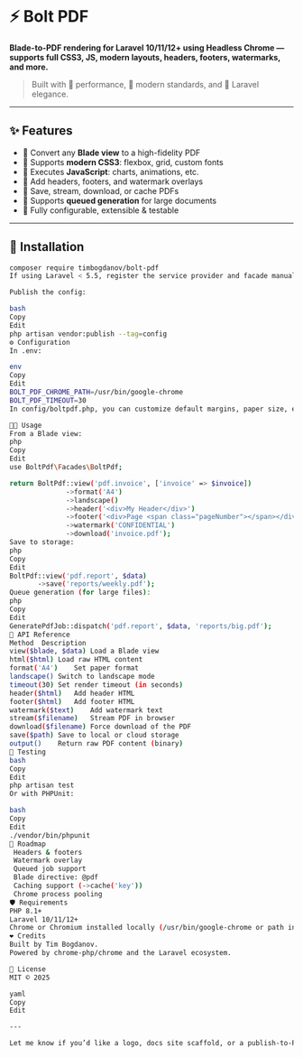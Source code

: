 # ⚡ Bolt PDF

**Blade-to-PDF rendering for Laravel 10/11/12+ using Headless Chrome — supports full CSS3, JS, modern layouts, headers, footers, watermarks, and more.**

> Built with 💪 performance, 🧠 modern standards, and 🖤 Laravel elegance.

---

## ✨ Features

- 🧾 Convert any **Blade view** to a high-fidelity PDF
- 🎨 Supports **modern CSS3**: flexbox, grid, custom fonts
- 🧠 Executes **JavaScript**: charts, animations, etc.
- 🧢 Add headers, footers, and watermark overlays
- 🧊 Save, stream, download, or cache PDFs
- 🔄 Supports **queued generation** for large documents
- 🔧 Fully configurable, extensible & testable

---

## 🚀 Installation

```bash
composer require timbogdanov/bolt-pdf
If using Laravel < 5.5, register the service provider and facade manually in config/app.php. Otherwise, auto-discovery will handle it.

Publish the config:

bash
Copy
Edit
php artisan vendor:publish --tag=config
⚙️ Configuration
In .env:

env
Copy
Edit
BOLT_PDF_CHROME_PATH=/usr/bin/google-chrome
BOLT_PDF_TIMEOUT=30
In config/boltpdf.php, you can customize default margins, paper size, etc.

🧑‍💻 Usage
From a Blade view:
php
Copy
Edit
use BoltPdf\Facades\BoltPdf;

return BoltPdf::view('pdf.invoice', ['invoice' => $invoice])
              ->format('A4')
              ->landscape()
              ->header('<div>My Header</div>')
              ->footer('<div>Page <span class="pageNumber"></span></div>')
              ->watermark('CONFIDENTIAL')
              ->download('invoice.pdf');
Save to storage:
php
Copy
Edit
BoltPdf::view('pdf.report', $data)
       ->save('reports/weekly.pdf');
Queue generation (for large files):
php
Copy
Edit
GeneratePdfJob::dispatch('pdf.report', $data, 'reports/big.pdf');
📂 API Reference
Method	Description
view($blade, $data)	Load a Blade view
html($html)	Load raw HTML content
format('A4')	Set paper format
landscape()	Switch to landscape mode
timeout(30)	Set render timeout (in seconds)
header($html)	Add header HTML
footer($html)	Add footer HTML
watermark($text)	Add watermark text
stream($filename)	Stream PDF in browser
download($filename)	Force download of the PDF
save($path)	Save to local or cloud storage
output()	Return raw PDF content (binary)
🧪 Testing
bash
Copy
Edit
php artisan test
Or with PHPUnit:

bash
Copy
Edit
./vendor/bin/phpunit
🧩 Roadmap
 Headers & footers
 Watermark overlay
 Queued job support
 Blade directive: @pdf
 Caching support (->cache('key'))
 Chrome process pooling
🛡 Requirements
PHP 8.1+
Laravel 10/11/12+
Chrome or Chromium installed locally (/usr/bin/google-chrome or path in config)
❤️ Credits
Built by Tim Bogdanov.
Powered by chrome-php/chrome and the Laravel ecosystem.

📄 License
MIT © 2025

yaml
Copy
Edit

---

Let me know if you’d like a logo, docs site scaffold, or a publish-to-Packagist checklist!